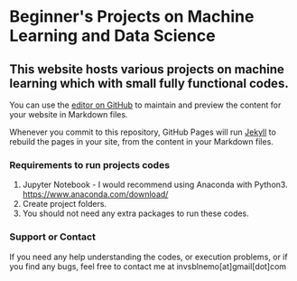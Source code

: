 # Beginner's Projects on Machine Learning and Data Science
## This website hosts various projects on machine learning which with small fully functional codes. 

You can use the [editor on GitHub](https://github.com/InvisibleNemo/invisiblenemo.github.io/edit/master/index.md) to maintain and preview the content for your website in Markdown files.

Whenever you commit to this repository, GitHub Pages will run [Jekyll](https://jekyllrb.com/) to rebuild the pages in your site, from the content in your Markdown files.

### Requirements to run projects codes

1. Jupyter Notebook - I would recommend using Anaconda with Python3. https://www.anaconda.com/download/
2. Create project folders.
3. You should not need any extra packages to run these codes.

### Support or Contact

If you need any help understanding the codes, or execution problems, or if you find any bugs, feel free to contact me at invsblnemo[at]gmail[dot]com
